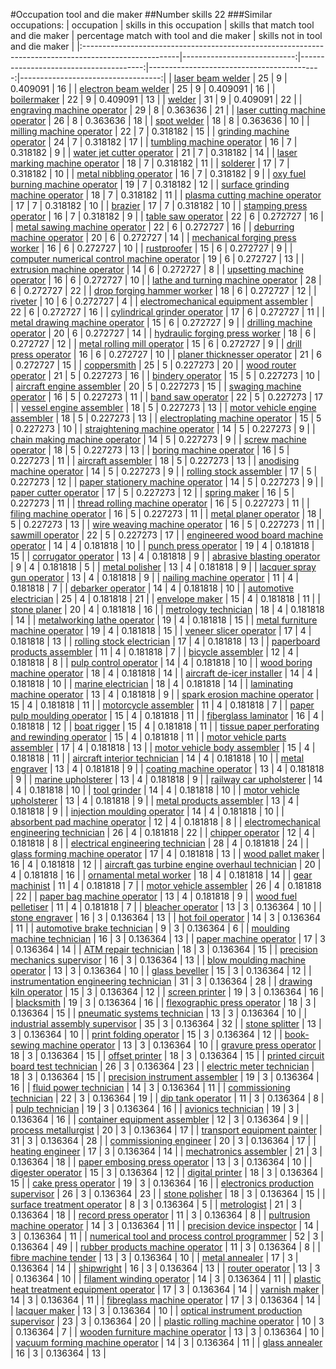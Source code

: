 #Occupation tool and die maker
##Number skills 22
###Similar occupations:
| occupation                                                                                            |   skills in this occupation |   skills that match tool and die maker |   percentage match with tool and die maker |   skills not in tool and die maker |
|:------------------------------------------------------------------------------------------------------|----------------------------:|---------------------------------------:|-------------------------------------------:|-----------------------------------:|
| [laser beam welder](laser_beam_welder.md)                                                             |                          25 |                                      9 |                                   0.409091 |                                 16 |
| [electron beam welder](electron_beam_welder.md)                                                       |                          25 |                                      9 |                                   0.409091 |                                 16 |
| [boilermaker](boilermaker.md)                                                                         |                          22 |                                      9 |                                   0.409091 |                                 13 |
| [welder](welder.md)                                                                                   |                          31 |                                      9 |                                   0.409091 |                                 22 |
| [engraving machine operator](engraving_machine_operator.md)                                           |                          29 |                                      8 |                                   0.363636 |                                 21 |
| [laser cutting machine operator](laser_cutting_machine_operator.md)                                   |                          26 |                                      8 |                                   0.363636 |                                 18 |
| [spot welder](spot_welder.md)                                                                         |                          18 |                                      8 |                                   0.363636 |                                 10 |
| [milling machine operator](milling_machine_operator.md)                                               |                          22 |                                      7 |                                   0.318182 |                                 15 |
| [grinding machine operator](grinding_machine_operator.md)                                             |                          24 |                                      7 |                                   0.318182 |                                 17 |
| [tumbling machine operator](tumbling_machine_operator.md)                                             |                          16 |                                      7 |                                   0.318182 |                                  9 |
| [water jet cutter operator](water_jet_cutter_operator.md)                                             |                          21 |                                      7 |                                   0.318182 |                                 14 |
| [laser marking machine operator](laser_marking_machine_operator.md)                                   |                          18 |                                      7 |                                   0.318182 |                                 11 |
| [solderer](solderer.md)                                                                               |                          17 |                                      7 |                                   0.318182 |                                 10 |
| [metal nibbling operator](metal_nibbling_operator.md)                                                 |                          16 |                                      7 |                                   0.318182 |                                  9 |
| [oxy fuel burning machine operator](oxy_fuel_burning_machine_operator.md)                             |                          19 |                                      7 |                                   0.318182 |                                 12 |
| [surface grinding machine operator](surface_grinding_machine_operator.md)                             |                          18 |                                      7 |                                   0.318182 |                                 11 |
| [plasma cutting machine operator](plasma_cutting_machine_operator.md)                                 |                          17 |                                      7 |                                   0.318182 |                                 10 |
| [brazier](brazier.md)                                                                                 |                          17 |                                      7 |                                   0.318182 |                                 10 |
| [stamping press operator](stamping_press_operator.md)                                                 |                          16 |                                      7 |                                   0.318182 |                                  9 |
| [table saw operator](table_saw_operator.md)                                                           |                          22 |                                      6 |                                   0.272727 |                                 16 |
| [metal sawing machine operator](metal_sawing_machine_operator.md)                                     |                          22 |                                      6 |                                   0.272727 |                                 16 |
| [deburring machine operator](deburring_machine_operator.md)                                           |                          20 |                                      6 |                                   0.272727 |                                 14 |
| [mechanical forging press worker](mechanical_forging_press_worker.md)                                 |                          16 |                                      6 |                                   0.272727 |                                 10 |
| [rustproofer](rustproofer.md)                                                                         |                          15 |                                      6 |                                   0.272727 |                                  9 |
| [computer numerical control machine operator](computer_numerical_control_machine_operator.md)         |                          19 |                                      6 |                                   0.272727 |                                 13 |
| [extrusion machine operator](extrusion_machine_operator.md)                                           |                          14 |                                      6 |                                   0.272727 |                                  8 |
| [upsetting machine operator](upsetting_machine_operator.md)                                           |                          16 |                                      6 |                                   0.272727 |                                 10 |
| [lathe and turning machine operator](lathe_and_turning_machine_operator.md)                           |                          28 |                                      6 |                                   0.272727 |                                 22 |
| [drop forging hammer worker](drop_forging_hammer_worker.md)                                           |                          18 |                                      6 |                                   0.272727 |                                 12 |
| [riveter](riveter.md)                                                                                 |                          10 |                                      6 |                                   0.272727 |                                  4 |
| [electromechanical equipment assembler](electromechanical_equipment_assembler.md)                     |                          22 |                                      6 |                                   0.272727 |                                 16 |
| [cylindrical grinder operator](cylindrical_grinder_operator.md)                                       |                          17 |                                      6 |                                   0.272727 |                                 11 |
| [metal drawing machine operator](metal_drawing_machine_operator.md)                                   |                          15 |                                      6 |                                   0.272727 |                                  9 |
| [drilling machine operator](drilling_machine_operator.md)                                             |                          20 |                                      6 |                                   0.272727 |                                 14 |
| [hydraulic forging press worker](hydraulic_forging_press_worker.md)                                   |                          18 |                                      6 |                                   0.272727 |                                 12 |
| [metal rolling mill operator](metal_rolling_mill_operator.md)                                         |                          15 |                                      6 |                                   0.272727 |                                  9 |
| [drill press operator](drill_press_operator.md)                                                       |                          16 |                                      6 |                                   0.272727 |                                 10 |
| [planer thicknesser operator](planer_thicknesser_operator.md)                                         |                          21 |                                      6 |                                   0.272727 |                                 15 |
| [coppersmith](coppersmith.md)                                                                         |                          25 |                                      5 |                                   0.227273 |                                 20 |
| [wood router operator](wood_router_operator.md)                                                       |                          21 |                                      5 |                                   0.227273 |                                 16 |
| [bindery operator](bindery_operator.md)                                                               |                          15 |                                      5 |                                   0.227273 |                                 10 |
| [aircraft engine assembler](aircraft_engine_assembler.md)                                             |                          20 |                                      5 |                                   0.227273 |                                 15 |
| [swaging machine operator](swaging_machine_operator.md)                                               |                          16 |                                      5 |                                   0.227273 |                                 11 |
| [band saw operator](band_saw_operator.md)                                                             |                          22 |                                      5 |                                   0.227273 |                                 17 |
| [vessel engine assembler](vessel_engine_assembler.md)                                                 |                          18 |                                      5 |                                   0.227273 |                                 13 |
| [motor vehicle engine assembler](motor_vehicle_engine_assembler.md)                                   |                          18 |                                      5 |                                   0.227273 |                                 13 |
| [electroplating machine operator](electroplating_machine_operator.md)                                 |                          15 |                                      5 |                                   0.227273 |                                 10 |
| [straightening machine operator](straightening_machine_operator.md)                                   |                          14 |                                      5 |                                   0.227273 |                                  9 |
| [chain making machine operator](chain_making_machine_operator.md)                                     |                          14 |                                      5 |                                   0.227273 |                                  9 |
| [screw machine operator](screw_machine_operator.md)                                                   |                          18 |                                      5 |                                   0.227273 |                                 13 |
| [boring machine operator](boring_machine_operator.md)                                                 |                          16 |                                      5 |                                   0.227273 |                                 11 |
| [aircraft assembler](aircraft_assembler.md)                                                           |                          18 |                                      5 |                                   0.227273 |                                 13 |
| [anodising machine operator](anodising_machine_operator.md)                                           |                          14 |                                      5 |                                   0.227273 |                                  9 |
| [rolling stock assembler](rolling_stock_assembler.md)                                                 |                          17 |                                      5 |                                   0.227273 |                                 12 |
| [paper stationery machine operator](paper_stationery_machine_operator.md)                             |                          14 |                                      5 |                                   0.227273 |                                  9 |
| [paper cutter operator](paper_cutter_operator.md)                                                     |                          17 |                                      5 |                                   0.227273 |                                 12 |
| [spring maker](spring_maker.md)                                                                       |                          16 |                                      5 |                                   0.227273 |                                 11 |
| [thread rolling machine operator](thread_rolling_machine_operator.md)                                 |                          16 |                                      5 |                                   0.227273 |                                 11 |
| [filing machine operator](filing_machine_operator.md)                                                 |                          16 |                                      5 |                                   0.227273 |                                 11 |
| [metal planer operator](metal_planer_operator.md)                                                     |                          18 |                                      5 |                                   0.227273 |                                 13 |
| [wire weaving machine operator](wire_weaving_machine_operator.md)                                     |                          16 |                                      5 |                                   0.227273 |                                 11 |
| [sawmill operator](sawmill_operator.md)                                                               |                          22 |                                      5 |                                   0.227273 |                                 17 |
| [engineered wood board machine operator](engineered_wood_board_machine_operator.md)                   |                          14 |                                      4 |                                   0.181818 |                                 10 |
| [punch press operator](punch_press_operator.md)                                                       |                          19 |                                      4 |                                   0.181818 |                                 15 |
| [corrugator operator](corrugator_operator.md)                                                         |                          13 |                                      4 |                                   0.181818 |                                  9 |
| [abrasive blasting operator](abrasive_blasting_operator.md)                                           |                           9 |                                      4 |                                   0.181818 |                                  5 |
| [metal polisher](metal_polisher.md)                                                                   |                          13 |                                      4 |                                   0.181818 |                                  9 |
| [lacquer spray gun operator](lacquer_spray_gun_operator.md)                                           |                          13 |                                      4 |                                   0.181818 |                                  9 |
| [nailing machine operator](nailing_machine_operator.md)                                               |                          11 |                                      4 |                                   0.181818 |                                  7 |
| [debarker operator](debarker_operator.md)                                                             |                          14 |                                      4 |                                   0.181818 |                                 10 |
| [automotive electrician](automotive_electrician.md)                                                   |                          25 |                                      4 |                                   0.181818 |                                 21 |
| [envelope maker](envelope_maker.md)                                                                   |                          15 |                                      4 |                                   0.181818 |                                 11 |
| [stone planer](stone_planer.md)                                                                       |                          20 |                                      4 |                                   0.181818 |                                 16 |
| [metrology technician](metrology_technician.md)                                                       |                          18 |                                      4 |                                   0.181818 |                                 14 |
| [metalworking lathe operator](metalworking_lathe_operator.md)                                         |                          19 |                                      4 |                                   0.181818 |                                 15 |
| [metal furniture machine operator](metal_furniture_machine_operator.md)                               |                          19 |                                      4 |                                   0.181818 |                                 15 |
| [veneer slicer operator](veneer_slicer_operator.md)                                                   |                          17 |                                      4 |                                   0.181818 |                                 13 |
| [rolling stock electrician](rolling_stock_electrician.md)                                             |                          17 |                                      4 |                                   0.181818 |                                 13 |
| [paperboard products assembler](paperboard_products_assembler.md)                                     |                          11 |                                      4 |                                   0.181818 |                                  7 |
| [bicycle assembler](bicycle_assembler.md)                                                             |                          12 |                                      4 |                                   0.181818 |                                  8 |
| [pulp control operator](pulp_control_operator.md)                                                     |                          14 |                                      4 |                                   0.181818 |                                 10 |
| [wood boring machine operator](wood_boring_machine_operator.md)                                       |                          18 |                                      4 |                                   0.181818 |                                 14 |
| [aircraft de-icer installer](aircraft_de-icer_installer.md)                                           |                          14 |                                      4 |                                   0.181818 |                                 10 |
| [marine electrician](marine_electrician.md)                                                           |                          18 |                                      4 |                                   0.181818 |                                 14 |
| [laminating machine operator](laminating_machine_operator.md)                                         |                          13 |                                      4 |                                   0.181818 |                                  9 |
| [spark erosion machine operator](spark_erosion_machine_operator.md)                                   |                          15 |                                      4 |                                   0.181818 |                                 11 |
| [motorcycle assembler](motorcycle_assembler.md)                                                       |                          11 |                                      4 |                                   0.181818 |                                  7 |
| [paper pulp moulding operator](paper_pulp_moulding_operator.md)                                       |                          15 |                                      4 |                                   0.181818 |                                 11 |
| [fiberglass laminator](fiberglass_laminator.md)                                                       |                          16 |                                      4 |                                   0.181818 |                                 12 |
| [boat rigger](boat_rigger.md)                                                                         |                          15 |                                      4 |                                   0.181818 |                                 11 |
| [tissue paper perforating and rewinding operator](tissue_paper_perforating_and_rewinding_operator.md) |                          15 |                                      4 |                                   0.181818 |                                 11 |
| [motor vehicle parts assembler](motor_vehicle_parts_assembler.md)                                     |                          17 |                                      4 |                                   0.181818 |                                 13 |
| [motor vehicle body assembler](motor_vehicle_body_assembler.md)                                       |                          15 |                                      4 |                                   0.181818 |                                 11 |
| [aircraft interior technician](aircraft_interior_technician.md)                                       |                          14 |                                      4 |                                   0.181818 |                                 10 |
| [metal engraver](metal_engraver.md)                                                                   |                          13 |                                      4 |                                   0.181818 |                                  9 |
| [coating machine operator](coating_machine_operator.md)                                               |                          13 |                                      4 |                                   0.181818 |                                  9 |
| [marine upholsterer](marine_upholsterer.md)                                                           |                          13 |                                      4 |                                   0.181818 |                                  9 |
| [railway car upholsterer](railway_car_upholsterer.md)                                                 |                          14 |                                      4 |                                   0.181818 |                                 10 |
| [tool grinder](tool_grinder.md)                                                                       |                          14 |                                      4 |                                   0.181818 |                                 10 |
| [motor vehicle upholsterer](motor_vehicle_upholsterer.md)                                             |                          13 |                                      4 |                                   0.181818 |                                  9 |
| [metal products assembler](metal_products_assembler.md)                                               |                          13 |                                      4 |                                   0.181818 |                                  9 |
| [injection moulding operator](injection_moulding_operator.md)                                         |                          14 |                                      4 |                                   0.181818 |                                 10 |
| [absorbent pad machine operator](absorbent_pad_machine_operator.md)                                   |                          12 |                                      4 |                                   0.181818 |                                  8 |
| [electromechanical engineering technician](electromechanical_engineering_technician.md)               |                          26 |                                      4 |                                   0.181818 |                                 22 |
| [chipper operator](chipper_operator.md)                                                               |                          12 |                                      4 |                                   0.181818 |                                  8 |
| [electrical engineering technician](electrical_engineering_technician.md)                             |                          28 |                                      4 |                                   0.181818 |                                 24 |
| [glass forming machine operator](glass_forming_machine_operator.md)                                   |                          17 |                                      4 |                                   0.181818 |                                 13 |
| [wood pallet maker](wood_pallet_maker.md)                                                             |                          16 |                                      4 |                                   0.181818 |                                 12 |
| [aircraft gas turbine engine overhaul technician](aircraft_gas_turbine_engine_overhaul_technician.md) |                          20 |                                      4 |                                   0.181818 |                                 16 |
| [ornamental metal worker](ornamental_metal_worker.md)                                                 |                          18 |                                      4 |                                   0.181818 |                                 14 |
| [gear machinist](gear_machinist.md)                                                                   |                          11 |                                      4 |                                   0.181818 |                                  7 |
| [motor vehicle assembler](motor_vehicle_assembler.md)                                                 |                          26 |                                      4 |                                   0.181818 |                                 22 |
| [paper bag machine operator](paper_bag_machine_operator.md)                                           |                          13 |                                      4 |                                   0.181818 |                                  9 |
| [wood fuel pelletiser](wood_fuel_pelletiser.md)                                                       |                          11 |                                      4 |                                   0.181818 |                                  7 |
| [bleacher operator](bleacher_operator.md)                                                             |                          13 |                                      3 |                                   0.136364 |                                 10 |
| [stone engraver](stone_engraver.md)                                                                   |                          16 |                                      3 |                                   0.136364 |                                 13 |
| [hot foil operator](hot_foil_operator.md)                                                             |                          14 |                                      3 |                                   0.136364 |                                 11 |
| [automotive brake technician](automotive_brake_technician.md)                                         |                           9 |                                      3 |                                   0.136364 |                                  6 |
| [moulding machine technician](moulding_machine_technician.md)                                         |                          16 |                                      3 |                                   0.136364 |                                 13 |
| [paper machine operator](paper_machine_operator.md)                                                   |                          17 |                                      3 |                                   0.136364 |                                 14 |
| [ATM repair technician](ATM_repair_technician.md)                                                     |                          18 |                                      3 |                                   0.136364 |                                 15 |
| [precision mechanics supervisor](precision_mechanics_supervisor.md)                                   |                          16 |                                      3 |                                   0.136364 |                                 13 |
| [blow moulding machine operator](blow_moulding_machine_operator.md)                                   |                          13 |                                      3 |                                   0.136364 |                                 10 |
| [glass beveller](glass_beveller.md)                                                                   |                          15 |                                      3 |                                   0.136364 |                                 12 |
| [instrumentation engineering technician](instrumentation_engineering_technician.md)                   |                          31 |                                      3 |                                   0.136364 |                                 28 |
| [drawing kiln operator](drawing_kiln_operator.md)                                                     |                          15 |                                      3 |                                   0.136364 |                                 12 |
| [screen printer](screen_printer.md)                                                                   |                          19 |                                      3 |                                   0.136364 |                                 16 |
| [blacksmith](blacksmith.md)                                                                           |                          19 |                                      3 |                                   0.136364 |                                 16 |
| [flexographic press operator](flexographic_press_operator.md)                                         |                          18 |                                      3 |                                   0.136364 |                                 15 |
| [pneumatic systems technician](pneumatic_systems_technician.md)                                       |                          13 |                                      3 |                                   0.136364 |                                 10 |
| [industrial assembly supervisor](industrial_assembly_supervisor.md)                                   |                          35 |                                      3 |                                   0.136364 |                                 32 |
| [stone splitter](stone_splitter.md)                                                                   |                          13 |                                      3 |                                   0.136364 |                                 10 |
| [print folding operator](print_folding_operator.md)                                                   |                          15 |                                      3 |                                   0.136364 |                                 12 |
| [book-sewing machine operator](book-sewing_machine_operator.md)                                       |                          13 |                                      3 |                                   0.136364 |                                 10 |
| [gravure press operator](gravure_press_operator.md)                                                   |                          18 |                                      3 |                                   0.136364 |                                 15 |
| [offset printer](offset_printer.md)                                                                   |                          18 |                                      3 |                                   0.136364 |                                 15 |
| [printed circuit board test technician](printed_circuit_board_test_technician.md)                     |                          26 |                                      3 |                                   0.136364 |                                 23 |
| [electric meter technician](electric_meter_technician.md)                                             |                          18 |                                      3 |                                   0.136364 |                                 15 |
| [precision instrument assembler](precision_instrument_assembler.md)                                   |                          19 |                                      3 |                                   0.136364 |                                 16 |
| [fluid power technician](fluid_power_technician.md)                                                   |                          14 |                                      3 |                                   0.136364 |                                 11 |
| [commissioning technician](commissioning_technician.md)                                               |                          22 |                                      3 |                                   0.136364 |                                 19 |
| [dip tank operator](dip_tank_operator.md)                                                             |                          11 |                                      3 |                                   0.136364 |                                  8 |
| [pulp technician](pulp_technician.md)                                                                 |                          19 |                                      3 |                                   0.136364 |                                 16 |
| [avionics technician](avionics_technician.md)                                                         |                          19 |                                      3 |                                   0.136364 |                                 16 |
| [container equipment assembler](container_equipment_assembler.md)                                     |                          12 |                                      3 |                                   0.136364 |                                  9 |
| [process metallurgist](process_metallurgist.md)                                                       |                          20 |                                      3 |                                   0.136364 |                                 17 |
| [transport equipment painter](transport_equipment_painter.md)                                         |                          31 |                                      3 |                                   0.136364 |                                 28 |
| [commissioning engineer](commissioning_engineer.md)                                                   |                          20 |                                      3 |                                   0.136364 |                                 17 |
| [heating engineer](heating_engineer.md)                                                               |                          17 |                                      3 |                                   0.136364 |                                 14 |
| [mechatronics assembler](mechatronics_assembler.md)                                                   |                          21 |                                      3 |                                   0.136364 |                                 18 |
| [paper embosing press operator](paper_embosing_press_operator.md)                                     |                          13 |                                      3 |                                   0.136364 |                                 10 |
| [digester operator](digester_operator.md)                                                             |                          15 |                                      3 |                                   0.136364 |                                 12 |
| [digital printer](digital_printer.md)                                                                 |                          18 |                                      3 |                                   0.136364 |                                 15 |
| [cake press operator](cake_press_operator.md)                                                         |                          19 |                                      3 |                                   0.136364 |                                 16 |
| [electronics production supervisor](electronics_production_supervisor.md)                             |                          26 |                                      3 |                                   0.136364 |                                 23 |
| [stone polisher](stone_polisher.md)                                                                   |                          18 |                                      3 |                                   0.136364 |                                 15 |
| [surface treatment operator](surface_treatment_operator.md)                                           |                           8 |                                      3 |                                   0.136364 |                                  5 |
| [metrologist](metrologist.md)                                                                         |                          21 |                                      3 |                                   0.136364 |                                 18 |
| [record press operator](record_press_operator.md)                                                     |                          11 |                                      3 |                                   0.136364 |                                  8 |
| [pultrusion machine operator](pultrusion_machine_operator.md)                                         |                          14 |                                      3 |                                   0.136364 |                                 11 |
| [precision device inspector](precision_device_inspector.md)                                           |                          14 |                                      3 |                                   0.136364 |                                 11 |
| [numerical tool and process control programmer](numerical_tool_and_process_control_programmer.md)     |                          52 |                                      3 |                                   0.136364 |                                 49 |
| [rubber products machine operator](rubber_products_machine_operator.md)                               |                          11 |                                      3 |                                   0.136364 |                                  8 |
| [fibre machine tender](fibre_machine_tender.md)                                                       |                          13 |                                      3 |                                   0.136364 |                                 10 |
| [metal annealer](metal_annealer.md)                                                                   |                          17 |                                      3 |                                   0.136364 |                                 14 |
| [shipwright](shipwright.md)                                                                           |                          16 |                                      3 |                                   0.136364 |                                 13 |
| [router operator](router_operator.md)                                                                 |                          13 |                                      3 |                                   0.136364 |                                 10 |
| [filament winding operator](filament_winding_operator.md)                                             |                          14 |                                      3 |                                   0.136364 |                                 11 |
| [plastic heat treatment equipment operator](plastic_heat_treatment_equipment_operator.md)             |                          17 |                                      3 |                                   0.136364 |                                 14 |
| [varnish maker](varnish_maker.md)                                                                     |                          14 |                                      3 |                                   0.136364 |                                 11 |
| [fibreglass machine operator](fibreglass_machine_operator.md)                                         |                          17 |                                      3 |                                   0.136364 |                                 14 |
| [lacquer maker](lacquer_maker.md)                                                                     |                          13 |                                      3 |                                   0.136364 |                                 10 |
| [optical instrument production supervisor](optical_instrument_production_supervisor.md)               |                          23 |                                      3 |                                   0.136364 |                                 20 |
| [plastic rolling machine operator](plastic_rolling_machine_operator.md)                               |                          10 |                                      3 |                                   0.136364 |                                  7 |
| [wooden furniture machine operator](wooden_furniture_machine_operator.md)                             |                          13 |                                      3 |                                   0.136364 |                                 10 |
| [vacuum forming machine operator](vacuum_forming_machine_operator.md)                                 |                          14 |                                      3 |                                   0.136364 |                                 11 |
| [glass annealer](glass_annealer.md)                                                                   |                          16 |                                      3 |                                   0.136364 |                                 13 |
